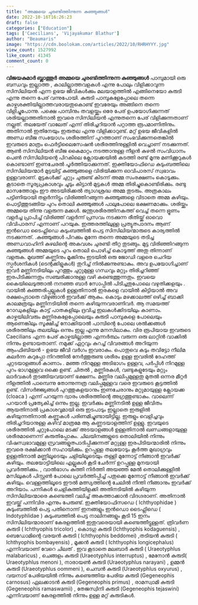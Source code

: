 ```yaml
---
title: "അമ്മയെ ചുരണ്ടിത്തിന്നുന്ന കുഞ്ഞുങ്ങൾ"
date: 2022-10-16T16:26:23
draft: false
categories: ["Education"]
tags: ['Caecilians', 'Vijayakumar Blathur']
author: "Beaumaris"
image: "https://cdn.boolokam.com/articles/2022/10/RHRHYYY.jpg"
view_count: 1527992
like_count: 41345
comment_count: 0
---
```


**വിജയകുമാർ ബ്ലാത്തൂർ** **അമ്മയെ ചുരണ്ടിത്തിന്നുന്ന കുഞ്ഞുങ്ങൾ** പാമ്പുമായി ഒരു ബന്ധവും ഇല്ലാത്ത , കാലില്ലാത്തവളകൾ എന്നു പോലും വിളിക്കാവുന്ന സിസിലിയൻ എന്ന ഉഭയ ജീവികൾക്കും മലയാളത്തിൽ എങ്ങിനെയോ കുരുടി എന്നു തന്നെ പേര് വന്നുപോയി. കുരുടി പാമ്പുകളേപ്പോലെ തന്നെ കാഴ്ചശക്തിയില്ലാത്തവരായതുകൊണ്ട് ഇവരേയും അങ്ങിനെ തന്നെ വിളിച്ചുപോന്നു. പക്ഷെ പാമ്പിനും തവളയ്ക്കും ഒരേ പേര് ഉപയോഗിക്കുന്നത് ശരിയല്ലാത്തതിനാൽ ഇവരെ സിസിലിയൻ എന്നുതന്നെ പേര് വിളിക്കുന്നതാണ് നല്ലത്. തലയേത് വാലേത് എന്ന് തിരിച്ചറിയാൻ പറ്റാത്ത രൂപമാണിതിനും. അതിനാൽ ഇതിനേയും ഇരുതല എന്നു വിളിക്കാറുണ്ട്. മറ്റ് ഉഭയ ജീവികളിൽ അണ്ഡ ബീജ സംയോഗം ശരീരത്തിന് പുറത്താണ് സംഭവിക്കുന്നതെങ്കിൽ ഇവരുടെ മാത്രം ഫെർട്ടിലൈസേഷൻ ശരീരത്തിനുള്ളിൽ വെച്ചാണ് നടക്കുന്നത്. ആൺ സിസിലിയൻ ബീജ കൈമാറ്റം നടത്താനുള്ള നീളൻ കുഴൽ സംവിധാനം പെൺ സിസിലിയന്റെ പിറകിലെ ക്ലോയക്കയിൽ കടത്തി രണ്ട് മൂന്നു മണിക്കൂറുകൾ കൊണ്ടാണ് ഇണചേരൽ പൂർത്തിയാക്കുന്നത്. ഇക്തിയോഫിഡെ കുടുംബത്തിലെ സിസിലിയന്മാർ മുട്ടയിട്ട് കുഞ്ഞുങ്ങളെ വിരിയിക്കുന്ന ഓവിപാരസ് സ്വഭാവം ഉള്ളവരാണ്. മുട്ടകൾക്ക് ചുറ്റും ചുരുണ്ട് കിടന്ന് അമ്മ സംരക്ഷണം കൊടുക്കും. കൂടാതെ സൂര്യപ്രകാശവും ചൂടും കിട്ടാൻ മുട്ടകൾ അമ്മ തിരിച്ചുകൊണ്ടിരിക്കും. രണ്ടു മാസത്തോളം ഈ അടയിരിക്കൽ ത്യാഗശ്രദ്ധ അമ്മ തുടരും. അത്രകാലം പട്ടിണിയായി തളർന്നിട്ടും വിരിഞ്ഞിറങ്ങുന്ന കുഞ്ഞുങ്ങളെ വിടാതെ അമ്മ കഴിയും. പൊട്ടിത്തുടങ്ങിയ പുറം തൊലി കുഞ്ഞുങ്ങൾ പാലുപോലെ ഭക്ഷണമാക്കും. ശരിയ്ക്കും അമ്മയെ തിന്നു വളരുന്ന മക്കൾ. ജന്തുശരീരത്തിനകത്ത് വെച്ച് തന്നെ ഭ്രൂണം വളർച്ച പ്രാപിച്ച് വിരിഞ്ഞ് വളർന്ന് പ്രസവം നടക്കുന്ന രീതിയ്ക്ക് ഓവൊ വിവിപാരസ് എന്നാണ് പറയുക. ഇത്തരത്തിലുള്ള പ്രത്യുത്പാദനം ആണ് ഇൻഡൊ ടൈഫ്ലിഡെ കുടുംബത്തിൽ പെട്ട സിസിലിയന്മാരുടെ കാര്യത്തിൽ നടക്കുന്നത്. .കുഞ്ഞുങ്ങൾ പിറക്കും മുന്നേ തന്നെ അമ്മയുടെ തടിച്ച അണ്ഡവാഹിനി കുഴലിന്റെ അകവശം ചുരണ്ടി തീറ്റ തുടങ്ങും. മുട്ട വിരിഞ്ഞിറങ്ങുന്ന കുഞ്ഞുങ്ങൾ അമ്മയുടെ പുറം തൊലി പൊഴിച്ച് കൊടുത്ത് അതു തിന്നാണ് വളരുക. മുഖത്ത് കണ്ണിനും മൂക്കിനും ഇടയിൽ ഒരു ജോഡി വളരെ ചെറിയ സ്പർശനികൾ (ടെന്റക്കിളുകൾ) തുറിച്ച് നിൽക്കുന്നുണ്ടാകും. അവ ഉപയോഗിച്ചാണ് ഇവർ മണ്ണിനടിയിലും പുറത്തും ചുറ്റുമുള്ള ഗന്ധവും മറ്റും തിരിച്ചറിഞ്ഞ് ഇരപിടിക്കുന്നതും സഞ്ചരിക്കാനുള്ള വഴി കണ്ടെത്തുന്നതും. ഇവയെ കൈയിലെടുത്താൽ നനഞ്ഞ ബാർ സോപ്പിൽ പിടിച്ചതുപോലെ വഴുതിക്കളയും . വായിൽ കുഞ്ഞരിപ്പല്ലുകൾ ഉള്ളതിനാൽ ഇരകളെ വായിൽ കിട്ടിയാൽ അവ രക്ഷപ്പെടാതെ വിഴുങ്ങാൻ ഇവർക്ക് ആകും. കൊടും മഴക്കാലത്ത് ഒഴിച്ച് ബാക്കി കാലമത്രയും മണ്ണിനടിയിൽ തന്നെ കഴിയുന്നവരാണിവർ. ആ സമയത്ത് റോഡുകളിലും കാട്ട് പാതകളിലും ദ്രവിച്ച ഇലകൾക്കിടയിലും കാണാം. കാഴ്ചയിലിവരും മണ്ണിരകളേപ്പോലെയും കുരുടി പാമ്പുകളെ പോലെയും ആണെങ്കിലും സൂക്ഷിച്ച് നോക്കിയാൽ പാമ്പിന്റെ പോലെ ശൽക്കങ്ങൾ ശരീരത്തിലും തലയിലും ഒന്നും ഇല്ല എന്നു മനസിലാകും. വിര രൂപിയായ ഇവരുടെ Caecilians എന്ന പേര് കാഴ്ചയില്ലാത്ത എന്നർത്ഥം വരുന്ന ഒരു ലാറ്റിൻ വാക്കിൽ നിന്നും ഉണ്ടായതാണ്. നമുക്ക് ഏറ്റവും കുറച്ച് വിവരങ്ങൾ അറിയുന്ന ആംഫിബിയൻ - ഉഭയ ജീവി വർഗം ഇവരാകും. പൊതുവെ കടും തവിട്ടോ നീലിമ കലർന്ന കറുപ്പോ നിറത്തിൽ നേർത്തുരുണ്ട ശരീരം ഉള്ള ഇവരിൽ ദേഹത്ത് ചുറ്റടയാളങ്ങൾ കാണാം . മഞ്ഞ നിറമുള്ള അടിഭാഗം ഉള്ളവ, പർപ്പിൾ നിറമുള്ള പുറം ഭാഗമുള്ളവ ഒക്കെ ഉണ്ട്. ചിതൽ , മണ്ണിരകൾ, വണ്ടുകളുടേയും മറ്റും ലാർവകൾ തുടങ്ങിയവയാണ് ഭക്ഷണം. മണ്ണിര വലിപ്പമുള്ളതു മുതൽ ഒന്നര മീറ്റർ നീളത്തിൽ പാമ്പെന്നു തോന്നുന്നത്ര വലിപ്പമുള്ളവ വരെ ഇവരുടെ കൂട്ടത്തിൽ ഉണ്ട്. വിസർജ്ജ്യങ്ങൾ പുറത്തുകളയാനും ഇണചേരാനും മറ്റുമായുള്ള ക്ലോയക്ക (cloaca ) എന്ന് പറയുന്ന ദ്വാരം ശരീരത്തിന്റെ അഗ്രത്തുണ്ടാകും. വാലെന്ന് പറയാൻ പ്രത്യേകിച്ച് ഒന്നും ഇല്ല. ഇവർക്കും മണ്ണിനടിൽ ഉള്ള ജീവിതം ആയതിനാൽ പ്രകാശവുമായി ഒരു ഇടപാടും ഇല്ലാതെ ഇരുളിൽ കഴിയുന്നതിനാൽ കണ്ണുകൾ പരിണമിച്ചുണ്ടായിട്ടില്ല. ഇരുളും വെളിച്ചവും തിരിച്ചറിയാനുള്ള കഴിവ് മാത്രമേ ആ കണ്ണടയാളത്തിന് ഉള്ളു. ഇവയുടെ ശരീരത്തിൽ ചുറ്റുപോലെ മടക്ക് അടയാളങ്ങൾ ഉള്ളതിനാൽ ഖണ്ഡങ്ങളായുള്ള ശരീരമാണെന്ന് കരുതിപ്പോകും. ചിലയിനങ്ങളുടെ തൊലിയിൽ നിന്നും വിഷസ്വഭാവമുള്ള സ്രവങ്ങളുത്പാദിപ്പിക്കുന്നത് മറ്റുള്ള ഇരപിടിയന്മാരിൽ നിന്നും ഇവരെ രക്ഷിക്കാൻ സഹായിക്കും. ഉറപ്പുള്ള തലയോടും കൂർത്ത മുഖാഗ്രവും ഉള്ളതിനാൽ മണ്ണിലൂടെയും ചളിയിലൂടെയും തള്ളി മുന്നോട്ട് നീങ്ങാൻ ഇവർക്ക് കഴിയും. തലയോട്ടിയിലെ എല്ലുകൾ കൂടി ചേർന്ന് ഉറപ്പുള്ള മുനയായി പ്രവർത്തിക്കും. , വാൽഭാഗം കുത്തി നിർത്തി അയഞ്ഞ മേൽ തൊലിക്കുള്ളിൽ മസിലുകൾ പിസ്റ്റൺ പോലെ പ്രവർത്തിപ്പിച്ച് പതുക്കെ മുന്നോട്ട് നീങ്ങാൻ ഇവർക്ക് കഴിയും. വെള്ളത്തിലൂടെ ഈൽ മത്സ്യത്തിന്റെ ചേലിൽ നീന്തി നീങ്ങാനും ഇവർക്ക് അറിയാം. പന്നികൾ ചെളികുത്തിയിളക്കി അതിനടിയിൽ കഴിയുന്ന സിസിലിയന്മാരെ കണ്ടെത്തി വലിച്ച് അകത്താക്കാൻ വിദഗ്ദരാണ്. അതിനാൽ ഇവയ്ക്ക് പന്നിവിര എന്നും പേരുണ്ട്. ഇക്തിയോഫിസഡെ ( Ichthyophidae ) കുടുംബത്തിൽ പെട്ട പതിനൊന്ന് ഇനങ്ങളും ഇൻഡൊ ടൈഫ്ലിഡെ ( Indotyphlidae ) കുടുംബത്തിൽ പെട്ട നാലിനങ്ങളും കൂടി 15 ഇനം സിസിലിയന്മാരാണ് കേരളത്തിൽ ഇതുവരെയായി കണ്ടെത്തീട്ടുള്ളത്. ത്രിവർണ കുരുടി ( Ichthyophis tricolor) , കൊടഗു കുരുടി (Ichthyophis kodaguensis) , ബെഡോമിന്റെ വരയൻ കുരുടി ( Ichthyophis beddomei) ,തടിയൻ കുരുടി ( Ichthyophis bombayensis) , മൂക്കൻ കുരുടി ( Ichthyophis longicephalus) എന്നിവയാണ് വേറെ ചിലത് . ഇവ കൂടാതെ മലബാർ കുരുടി ( Uraeotyphlus malabaricus) , ചെങ്ങളം കുരുടി (Uraeotyphlus interruptus) , മേനോൻ കുരുടി( Uraeotyphlus menoni ), നാരായൺ കുരുടി (Uraeotyphlus narayani) , ഉമ്മൻ കുരുടി (Uraeotyphlus oommeni ), ചെമ്പൻ കുരുടി (Uraeotyphlus oxyurus) , വയനാട് പേരിയയിൽ നിന്നും കണ്ടെത്തിയ പേരിയ കുരുടി (Gegeneophis carnosus) ഏലക്കാടൻ കുരുടി (Gegeneophis primus) , രാമസ്വാമി കുരുടി (Gegeneophis ramaswamii) , തേജസ്വിനി കുരുടി (Gegeneophis tejaswini) എന്നിവയാണ് കേരളത്തിൽ നിന്നും ഉള്ള മറ്റ് കുരുടികൾ.
